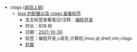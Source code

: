 - ctags ([返回上层](../))
    - [less 的配置以及 ctags 查看标签](https://www.bilibili.com/video/BV1SS4y1R7A8)
        - 去主标签查看笔记/注释：[编程开发](../markmap/编程开发.html)
        - 时长：838 秒
        - 日期：[2021-10-30](../markmap/202110.html)
        - 标签：编程开发,c语言,计算机,linux,qt,shell,vim,ctags
        - [封面](http://i0.hdslb.com/bfs/archive/2ac61dd27a0e9d4745c393ef4faf83185a4c6250.jpg)
